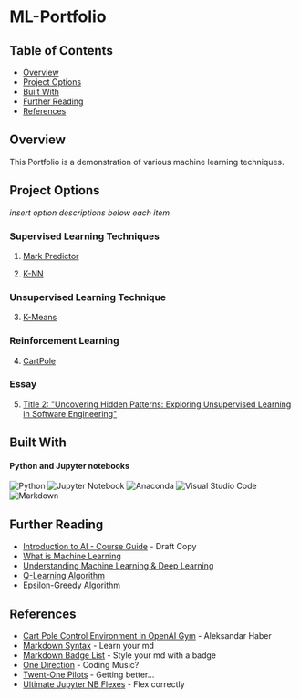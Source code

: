 # ML-Portfolio

## Table of Contents

- [Overview](#overview)
- [Project Options](#project-options)
- [Built With](#built-with)
- [Further Reading](#further-reading)
- [References](#references)

## Overview

This Portfolio is a demonstration of various machine learning techniques. 

## Project Options

*insert option descriptions below each item*

### Supervised Learning Techniques
1. [Mark Predictor](MarkPredictor/StudentCopy.ipynb) 
    
2. [K-NN](KNN/KNN-Diabetes/Predict%20Diabetes.ipynb)

### Unsupervised Learning Technique
3. [K-Means](KMeans/KMeans.ipynb)

### Reinforcement Learning
4. [CartPole](CartPole/CartPole-v1.ipynb)

### Essay
5. [Title 2: "Uncovering Hidden Patterns: Exploring Unsupervised Learning in Software 
Engineering"](https://cgsacteduau.sharepoint.com/:w:/s/cgssharedfolders/EUXQQX9EqkJHjGtfgLm9FZUBhERSWiLO6QvOHTzJQBDhNg?e=xGetKJ)


## Built With

#### Python and Jupyter notebooks

![Python](https://img.shields.io/badge/python-3670A0?style=for-the-badge&logo=python&logoColor=ffdd54)
![Jupyter Notebook](https://img.shields.io/badge/jupyter-%23FA0F00.svg?style=for-the-badge&logo=jupyter&logoColor=white)
![Anaconda](https://img.shields.io/badge/Anaconda-%2344A833.svg?style=for-the-badge&logo=anaconda&logoColor=white)
![Visual Studio Code](https://img.shields.io/badge/Visual%20Studio%20Code-0078d7.svg?style=for-the-badge&logo=visual-studio-code&logoColor=white)
![Markdown](https://img.shields.io/badge/markdown-%23000000.svg?style=for-the-badge&logo=markdown&logoColor=white)


## Further Reading

- [Introduction to AI - Course Guide](https://cgsacteduau.sharepoint.com/:w:/s/cgssharedfolders/EUlW1KFBKzJGskD936SUUCMBLgqp_OeB3nzkrVs3cELybA?e=lFQruw) - Draft Copy
- [What is Machine Learning](https://www.mathworks.com/discovery/machine-learning.html)
- [Understanding Machine Learning & Deep Learning](https://dltlabs.medium.com/understanding-machine-learning-deep-learning-f5aa95264d61)
- [Q-Learning Algorithm](https://aleksandarhaber.com/q-learning-in-python-with-tests-in-cart-pole-openai-gym-environment-reinforcement-learning-tutorial/)
- [Epsilon-Greedy Algorithm](https://www.geeksforgeeks.org/epsilon-greedy-algorithm-in-reinforcement-learning/)


## References

- [Cart Pole Control Environment in OpenAI Gym](https://aleksandarhaber.com/cart-pole-control-environment-in-openai-gym-gymnasium-introduction-to-openai-gym/) - Aleksandar Haber
- [Markdown Syntax](https://wilsonmar.github.io/markdown-text-for-github-from-html/) - Learn your md
- [Markdown Badge List](https://github.com/Ileriayo/markdown-badges) - Style your md with a badge
- [One Direction](https://www.youtube.com/watch?v=AsmHz9JCU4M) - Coding Music?
- [Twent-One Pilots](https://www.youtube.com/watch?v=pXRviuL6vMY) - Getting better...
- [Ultimate Jupyter NB Flexes](https://noteable.io/blog/jupyter-notebook-shortcuts-boost-productivity/#:~:text=The%20shortcut%20to%20add%20a,cell%2C%20use%20the%20shortcut%20B.) - Flex correctly

